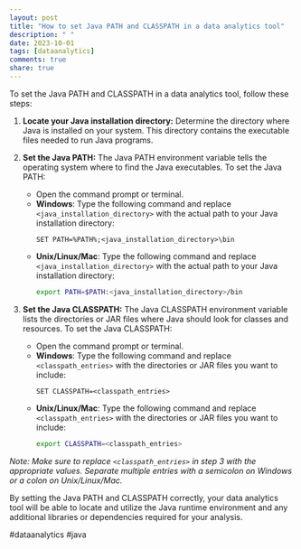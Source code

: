 ```yaml
---
layout: post
title: "How to set Java PATH and CLASSPATH in a data analytics tool"
description: " "
date: 2023-10-01
tags: [dataanalytics]
comments: true
share: true
---
```


To set the Java PATH and CLASSPATH in a data analytics tool, follow these steps:

1. **Locate your Java installation directory:** Determine the directory where Java is installed on your system. This directory contains the executable files needed to run Java programs.

2. **Set the Java PATH:** The Java PATH environment variable tells the operating system where to find the Java executables. To set the Java PATH:
   - Open the command prompt or terminal.
   - **Windows**: Type the following command and replace `<java_installation_directory>` with the actual path to your Java installation directory:
     ```batch
     SET PATH=%PATH%;<java_installation_directory>\bin
     ```
   - **Unix/Linux/Mac**: Type the following command and replace `<java_installation_directory>` with the actual path to your Java installation directory:
     ```bash
     export PATH=$PATH:<java_installation_directory>/bin
     ```

3. **Set the Java CLASSPATH:** The Java CLASSPATH environment variable lists the directories or JAR files where Java should look for classes and resources. To set the Java CLASSPATH:
   - Open the command prompt or terminal.
   - **Windows**: Type the following command and replace `<classpath_entries>` with the directories or JAR files you want to include:
     ```batch
     SET CLASSPATH=<classpath_entries>
     ```
   - **Unix/Linux/Mac**: Type the following command and replace `<classpath_entries>` with the directories or JAR files you want to include:
     ```bash
     export CLASSPATH=<classpath_entries>
     ```

*Note: Make sure to replace `<classpath_entries>` in step 3 with the appropriate values. Separate multiple entries with a semicolon on Windows or a colon on Unix/Linux/Mac.*

By setting the Java PATH and CLASSPATH correctly, your data analytics tool will be able to locate and utilize the Java runtime environment and any additional libraries or dependencies required for your analysis.

#dataanalytics #java